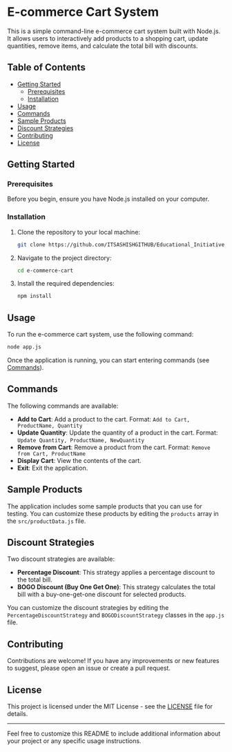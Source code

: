 # E-commerce Cart System

This is a simple command-line e-commerce cart system built with Node.js. It allows users to interactively add products to a shopping cart, update quantities, remove items, and calculate the total bill with discounts.

## Table of Contents

- [Getting Started](#getting-started)
  - [Prerequisites](#prerequisites)
  - [Installation](#installation)
- [Usage](#usage)
- [Commands](#commands)
- [Sample Products](#sample-products)
- [Discount Strategies](#discount-strategies)
- [Contributing](#contributing)
- [License](#license)

## Getting Started

### Prerequisites

Before you begin, ensure you have Node.js installed on your computer.

### Installation

1. Clone the repository to your local machine:

   ```bash
   git clone https://github.com/ITSASHISHGITHUB/Educational_Initiative.git
   ```

2. Navigate to the project directory:

   ```bash
   cd e-commerce-cart
   ```

3. Install the required dependencies:

   ```bash
   npm install
   ```

## Usage

To run the e-commerce cart system, use the following command:

```bash
node app.js
```

Once the application is running, you can start entering commands (see [Commands](#commands)).

## Commands

The following commands are available:

- **Add to Cart**: Add a product to the cart. Format: `Add to Cart, ProductName, Quantity`
- **Update Quantity**: Update the quantity of a product in the cart. Format: `Update Quantity, ProductName, NewQuantity`
- **Remove from Cart**: Remove a product from the cart. Format: `Remove from Cart, ProductName`
- **Display Cart**: View the contents of the cart.
- **Exit**: Exit the application.

## Sample Products

The application includes some sample products that you can use for testing. You can customize these products by editing the `products` array in the `src/productData.js` file.

## Discount Strategies

Two discount strategies are available:

- **Percentage Discount**: This strategy applies a percentage discount to the total bill.
- **BOGO Discount (Buy One Get One)**: This strategy calculates the total bill with a buy-one-get-one discount for selected products.

You can customize the discount strategies by editing the `PercentageDiscountStrategy` and `BOGODiscountStrategy` classes in the `app.js` file.

## Contributing

Contributions are welcome! If you have any improvements or new features to suggest, please open an issue or create a pull request.

## License

This project is licensed under the MIT License - see the [LICENSE](LICENSE) file for details.

---

Feel free to customize this README to include additional information about your project or any specific usage instructions.
